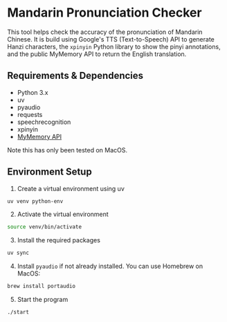 # Mandarin Pronunciation Checker

This tool helps check the accuracy of the pronunciation of Mandarin Chinese. It is build using Google's TTS (Text-to-Speech) API to generate Hanzi characters, the `xpinyin` Python library to show the pinyi annotations, and the public MyMemory API to return the English translation.

## Requirements & Dependencies
- Python 3.x
- uv
- pyaudio
- requests
- speechrecognition
- xpinyin
- [MyMemory API](https://mymemory.translated.net/doc/)

Note this has only been tested on MacOS.

## Environment Setup

1. Create a virtual environment using uv

```bash
uv venv python-env
```

2. Activate the virtual environment

```bash
source venv/bin/activate
```

3. Install the required packages

```bash
uv sync
```

4.  Install `pyaudio` if not already installed. You can use Homebrew on MacOS:

```bash
brew install portaudio
```

5. Start the program

```bash
./start
```
